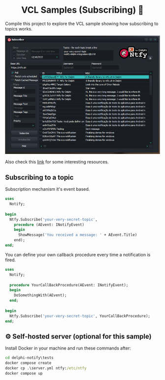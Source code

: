 <div align="center">

# VCL Samples (Subscribing) 🧪

</div>

Compile this project to explore the VCL sample showing how subscribing to topics works.

<div align="center">
  <img src="./img/subscriber-vcl.png">
</div>

Also check this [link](https://github.com/p-samuel/delphi-notify/tree/dev-psamuel/sample/console/publisher) for some interesting resources. 


## Subscribing to a topic

Subscription mechanism it's event based.

``` pascal
uses
  Notify;

begin
  Ntfy.Subscribe('your-very-secret-topic', 
    procedure (AEvent: INotifyEvent)
    begin
      ShowMessage('You received a message: ' + AEvent.Title)
    end);
end;
```

You can define your own callback procedure every time a notification is fired. 

``` pascal
uses
  Notify;

  procedure YourCallBackProcedure(AEvent: INotifyEvent);
  begin
    DoSomethingWith(AEvent);
  end;

begin
  Ntfy.Subscribe('your-very-secret-topic', YourCallBackProcedure);
end;
```

## ⚙ Self-hosted server (optional for this sample)
Install Docker in your machine and run these commands after:

``` cmd
cd delphi-notify\tests
docker compose create
docker cp .\server.yml ntfy:/etc/ntfy
docker compose up
```